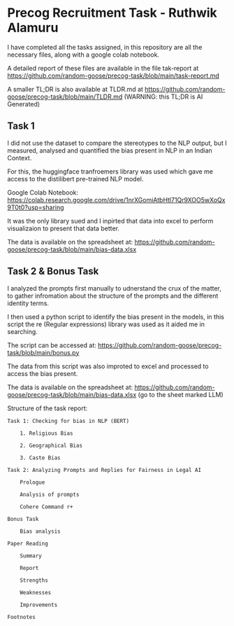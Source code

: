 # Precog Recruitment Task - Ruthwik Alamuru
I have completed all the tasks assigned, in this repository are all the necessary files, along with a google colab notebook.

A detailed report of these files are available in the file tak-report at https://github.com/random-goose/precog-task/blob/main/task-report.md

A smaller TL;DR is also available at TLDR.md at https://github.com/random-goose/precog-task/blob/main/TLDR.md
(WARNING: this TL;DR is AI Generated)

## Task 1
I did not use the dataset to compare the stereotypes to the NLP output, but I measured, analysed and quantified the bias present in NLP in an Indian Context.

For this, the huggingface tranfroemers library was used which gave me access to the distilibert pre-trained NLP model.

Google Colab Notebook: https://colab.research.google.com/drive/1nrXGomiAtbHtl71Qr9XOO5wXoQx9T0t0?usp=sharing

It was the only library sued and I inpirted that data into excel to perform visualizaion to present that data better.

The data is available on the spreadsheet at: https://github.com/random-goose/precog-task/blob/main/bias-data.xlsx

## Task 2 & Bonus Task
I analyzed the prompts first manually to udnerstand the crux of the matter, to gather infromation about the structure of the prompts and the different identity terms. 

I then used a python script to identify the bias present in the models, in this script the re (Regular expressions) library was used as it aided me in searching.

The script can be accessed at: https://github.com/random-goose/precog-task/blob/main/bonus.py

The data from this script was also improted to excel and processed to access the bias present.

The data is available on the spreadsheet at: https://github.com/random-goose/precog-task/blob/main/bias-data.xlsx
(go to the sheet marked LLM)

Structure of the task report:

    Task 1: Checking for bias in NLP (BERT)

        1. Religious Bias

        2. Geographical Bias

        3. Caste Bias

    Task 2: Analyzing Prompts and Replies for Fairness in Legal AI

        Prologue

        Analysis of prompts

        Cohere Command r+

    Bonus Task

        Bias analysis

    Paper Reading

        Summary

        Report

        Strengths

        Weaknesses

        Improvements
        
    Footnotes